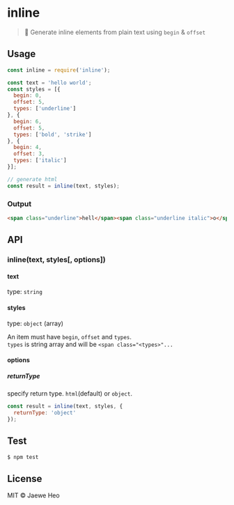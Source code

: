 # inline

> :necktie: Generate inline elements from plain text using `begin` & `offset`


## Usage

```javascript
const inline = require('inline');

const text = 'hello world';
const styles = [{
  begin: 0,
  offset: 5,
  types: ['underline']
}, {
  begin: 6,
  offset: 5,
  types: ['bold', 'strike']
}, {
  begin: 4,
  offset: 3,
  types: ['italic']
}];

// generate html
const result = inline(text, styles);

```

### Output

```html
<span class="underline">hell</span><span class="underline italic">o</span><span class="italic"> </span><span class="bold strike italic">w</span><span class="bold strike">orld</span>
```


## API

### inline(text, styles[, options])

#### text

type: `string`

#### styles

type: `object` (array)

An item must have `begin`, `offset` and `types`.  
`types` is string array and will be `<span class="<types>"...`

#### options

##### returnType

specify return type. `html`(default) or `object`.

```javascript
const result = inline(text, styles, {
  returnType: 'object'
});
```

## Test

```sh
$ npm test
```

## License

MIT © Jaewe Heo
